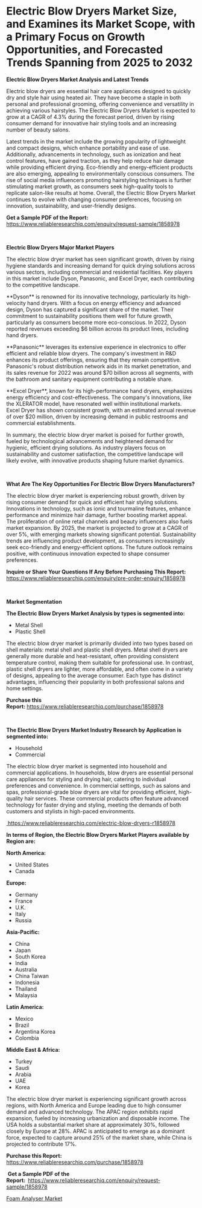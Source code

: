 <p><h1>Electric Blow Dryers Market Size, and Examines its Market Scope, with a Primary Focus on Growth Opportunities, and Forecasted Trends Spanning from 2025 to 2032</h1></p><p><strong>Electric Blow Dryers Market Analysis and Latest Trends</strong></p>
<p><p>Electric blow dryers are essential hair care appliances designed to quickly dry and style hair using heated air. They have become a staple in both personal and professional grooming, offering convenience and versatility in achieving various hairstyles. The Electric Blow Dryers Market is expected to grow at a CAGR of 4.3% during the forecast period, driven by rising consumer demand for innovative hair styling tools and an increasing number of beauty salons.</p><p>Latest trends in the market include the growing popularity of lightweight and compact designs, which enhance portability and ease of use. Additionally, advancements in technology, such as ionization and heat control features, have gained traction, as they help reduce hair damage while providing efficient drying. Eco-friendly and energy-efficient products are also emerging, appealing to environmentally conscious consumers. The rise of social media influencers promoting hairstyling techniques is further stimulating market growth, as consumers seek high-quality tools to replicate salon-like results at home. Overall, the Electric Blow Dryers Market continues to evolve with changing consumer preferences, focusing on innovation, sustainability, and user-friendly designs.</p></p>
<p><strong>Get a Sample PDF of the Report:&nbsp;</strong> <a href="https://www.reliableresearchiq.com/enquiry/request-sample/1858978?utm_campaign=3296&utm_medium=2&utm_source=Github&utm_content=ia&utm_term=12042025&utm_id=electric-blow-dryers">https://www.reliableresearchiq.com/enquiry/request-sample/1858978</a></p>
<p>&nbsp;</p>
<p><strong>Electric Blow Dryers Major Market Players</strong></p>
<p><p>The electric blow dryer market has seen significant growth, driven by rising hygiene standards and increasing demand for quick drying solutions across various sectors, including commercial and residential facilities. Key players in this market include Dyson, Panasonic, and Excel Dryer, each contributing to the competitive landscape.</p><p>**Dyson** is renowned for its innovative technology, particularly its high-velocity hand dryers. With a focus on energy efficiency and advanced design, Dyson has captured a significant share of the market. Their commitment to sustainability positions them well for future growth, particularly as consumers become more eco-conscious. In 2022, Dyson reported revenues exceeding $6 billion across its product lines, including hand dryers.</p><p>**Panasonic** leverages its extensive experience in electronics to offer efficient and reliable blow dryers. The company's investment in R&D enhances its product offerings, ensuring that they remain competitive. Panasonic's robust distribution network aids in its market penetration, and its sales revenue for 2022 was around $70 billion across all segments, with the bathroom and sanitary equipment contributing a notable share.</p><p>**Excel Dryer**, known for its high-performance hand dryers, emphasizes energy efficiency and cost-effectiveness. The company's innovations, like the XLERATOR model, have resonated well within institutional markets. Excel Dryer has shown consistent growth, with an estimated annual revenue of over $20 million, driven by increasing demand in public restrooms and commercial establishments.</p><p>In summary, the electric blow dryer market is poised for further growth, fueled by technological advancements and heightened demand for hygienic, efficient drying solutions. As industry players focus on sustainability and customer satisfaction, the competitive landscape will likely evolve, with innovative products shaping future market dynamics.</p></p>
<p>&nbsp;</p>
<p><strong>What Are The Key Opportunities For Electric Blow Dryers Manufacturers?</strong></p>
<p><p>The electric blow dryer market is experiencing robust growth, driven by rising consumer demand for quick and efficient hair styling solutions. Innovations in technology, such as ionic and tourmaline features, enhance performance and minimize hair damage, further boosting market appeal. The proliferation of online retail channels and beauty influencers also fuels market expansion. By 2025, the market is projected to grow at a CAGR of over 5%, with emerging markets showing significant potential. Sustainability trends are influencing product development, as consumers increasingly seek eco-friendly and energy-efficient options. The future outlook remains positive, with continuous innovation expected to shape consumer preferences.</p></p>
<p><strong>Inquire or Share Your Questions If Any Before Purchasing This Report:</strong> <a href="https://www.reliableresearchiq.com/enquiry/pre-order-enquiry/1858978?utm_campaign=3296&utm_medium=2&utm_source=Github&utm_content=ia&utm_term=12042025&utm_id=electric-blow-dryers">https://www.reliableresearchiq.com/enquiry/pre-order-enquiry/1858978</a></p>
<p>&nbsp;</p>
<p><strong>Market Segmentation</strong></p>
<p><strong>The Electric Blow Dryers Market Analysis by types is segmented into:</strong></p>
<p><ul><li>Metal Shell</li><li>Plastic Shell</li></ul></p>
<p><p>The electric blow dryer market is primarily divided into two types based on shell materials: metal shell and plastic shell dryers. Metal shell dryers are generally more durable and heat-resistant, often providing consistent temperature control, making them suitable for professional use. In contrast, plastic shell dryers are lighter, more affordable, and often come in a variety of designs, appealing to the average consumer. Each type has distinct advantages, influencing their popularity in both professional salons and home settings.</p></p>
<p><strong>Purchase this Report:&nbsp;</strong><a href="https://www.reliableresearchiq.com/purchase/1858978?utm_campaign=3296&utm_medium=2&utm_source=Github&utm_content=ia&utm_term=12042025&utm_id=electric-blow-dryers">https://www.reliableresearchiq.com/purchase/1858978</a></p>
<p>&nbsp;</p>
<p><strong>The Electric Blow Dryers Market Industry Research by Application is segmented into:</strong></p>
<p><ul><li>Household</li><li>Commercial</li></ul></p>
<p><p>The electric blow dryer market is segmented into household and commercial applications. In households, blow dryers are essential personal care appliances for styling and drying hair, catering to individual preferences and convenience. In commercial settings, such as salons and spas, professional-grade blow dryers are vital for providing efficient, high-quality hair services. These commercial products often feature advanced technology for faster drying and styling, meeting the demands of both customers and stylists in high-paced environments.</p></p>
<p><a href="https://www.reliableresearchiq.com/electric-blow-dryers-r1858978?utm_campaign=3296&utm_medium=2&utm_source=Github&utm_content=ia&utm_term=12042025&utm_id=electric-blow-dryers">&nbsp;https://www.reliableresearchiq.com/electric-blow-dryers-r1858978</a></p>
<p><strong>In terms of Region, the Electric Blow Dryers Market Players available by Region are:</strong></p>
<p>
    <p> <strong> North America: </strong>
        <ul>
            <li>United States</li>
            <li>Canada</li>
        </ul>
        </p> 
    <p> <strong> Europe: </strong>
        <ul>
            <li>Germany</li>
            <li>France</li>
            <li>U.K.</li>
            <li>Italy</li>
            <li>Russia</li>
        </ul>
        </p> 
    <p> <strong> Asia-Pacific: </strong>
        <ul>
            <li>China</li>
            <li>Japan</li>
            <li>South Korea</li>
            <li>India</li>
            <li>Australia</li>
            <li>China Taiwan</li>
            <li>Indonesia</li>
            <li>Thailand</li>
            <li>Malaysia</li>
        </ul>
        </p> 
    <p> <strong> Latin America: </strong>
        <ul>
            <li>Mexico</li>
            <li>Brazil</li>
            <li>Argentina Korea</li>
            <li>Colombia</li>
        </ul>
        </p> 
    <p> <strong> Middle East & Africa: </strong>
        <ul>
            <li>Turkey</li>
            <li>Saudi</li>
            <li>Arabia</li>
            <li>UAE</li>
            <li>Korea</li>
        </ul>
    </p>
    </p>
<p><p>The electric blow dryer market is experiencing significant growth across regions, with North America and Europe leading due to high consumer demand and advanced technology. The APAC region exhibits rapid expansion, fueled by increasing urbanization and disposable income. The USA holds a substantial market share at approximately 30%, followed closely by Europe at 28%. APAC is anticipated to emerge as a dominant force, expected to capture around 25% of the market share, while China is projected to contribute 17%.</p></p>
<p><strong>Purchase this Report: </strong><a href="https://www.reliableresearchiq.com/purchase/1858978?utm_campaign=3296&utm_medium=2&utm_source=Github&utm_content=ia&utm_term=12042025&utm_id=electric-blow-dryers">https://www.reliableresearchiq.com/purchase/1858978</a></p>
<p>&nbsp;<strong>Get a Sample PDF of the Report:&nbsp;&nbsp;</strong><a href="https://www.reliableresearchiq.com/enquiry/request-sample/1858978?utm_campaign=3296&utm_medium=2&utm_source=Github&utm_content=ia&utm_term=12042025&utm_id=electric-blow-dryers">https://www.reliableresearchiq.com/enquiry/request-sample/1858978</a></p>
<p><strong></strong></p>
<p><p><a href="https://github.com/fraryatena85/Market-Research-Report-List-1/blob/main/foam-analyser-market.md?utm_campaign=3296&utm_medium=2&utm_source=Github&utm_content=ia&utm_term=12042025&utm_id=electric-blow-dryers">Foam Analyser Market</a></p></p>